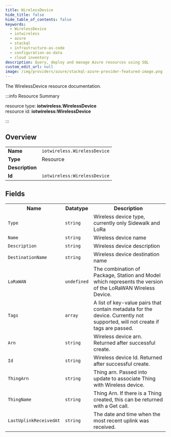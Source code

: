 ```yaml
---
title: WirelessDevice
hide_title: false
hide_table_of_contents: false
keywords:
  - WirelessDevice
  - iotwireless
  - azure
  - stackql
  - infrastructure-as-code
  - configuration-as-data
  - cloud inventory
description: Query, deploy and manage Azure resources using SQL
custom_edit_url: null
image: /img/providers/azure/stackql-azure-provider-featured-image.png
---
```

The WirelessDevice resource documentation.

:::info Resource Summary

<div class="row">
<div class="providerDocColumn">
<span>resource type:&nbsp;<b>iotwireless.WirelessDevice</b></span><br />
<span>resource id:&nbsp;<b>iotwireless:WirelessDevice</b></span><br />
</div>
</div>

:::

## Overview
<table><tbody>
<tr><td><b>Name</b></td><td><code>iotwireless.WirelessDevice</code></td></tr>
<tr><td><b>Type</b></td><td>Resource</td></tr>
<tr><td><b>Description</b></td><td></td></tr>
<tr><td><b>Id</b></td><td><code>iotwireless:WirelessDevice</code></td></tr>
</tbody></table>

## Fields
<table><tbody>
<tr><th>Name</th><th>Datatype</th><th>Description</th></tr>
<tr><td><code>Type</code></td><td><code>string</code></td><td>Wireless device type, currently only Sidewalk and LoRa</td></tr><tr><td><code>Name</code></td><td><code>string</code></td><td>Wireless device name</td></tr><tr><td><code>Description</code></td><td><code>string</code></td><td>Wireless device description</td></tr><tr><td><code>DestinationName</code></td><td><code>string</code></td><td>Wireless device destination name</td></tr><tr><td><code>LoRaWAN</code></td><td><code>undefined</code></td><td>The combination of Package, Station and Model which represents the version of the LoRaWAN Wireless Device.</td></tr><tr><td><code>Tags</code></td><td><code>array</code></td><td>A list of key-value pairs that contain metadata for the device. Currently not supported, will not create if tags are passed.</td></tr><tr><td><code>Arn</code></td><td><code>string</code></td><td>Wireless device arn. Returned after successful create.</td></tr><tr><td><code>Id</code></td><td><code>string</code></td><td>Wireless device Id. Returned after successful create.</td></tr><tr><td><code>ThingArn</code></td><td><code>string</code></td><td>Thing arn. Passed into update to associate Thing with Wireless device.</td></tr><tr><td><code>ThingName</code></td><td><code>string</code></td><td>Thing Arn. If there is a Thing created, this can be returned with a Get call.</td></tr><tr><td><code>LastUplinkReceivedAt</code></td><td><code>string</code></td><td>The date and time when the most recent uplink was received.</td></tr>
</tbody></table>